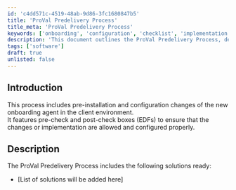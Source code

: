```yaml
---
id: 'c4dd571c-4519-48ab-9d86-3fc1680847b5'
title: 'ProVal Predelivery Process'
title_meta: 'ProVal Predelivery Process'
keywords: ['onboarding', 'configuration', 'checklist', 'implementation', 'client']
description: 'This document outlines the ProVal Predelivery Process, detailing the pre-installation and configuration changes necessary for the new onboarding agent in client environments, including essential pre-check and post-check procedures to ensure proper implementation.'
tags: ['software']
draft: true
unlisted: false
---
```


## Introduction

This process includes pre-installation and configuration changes of the new onboarding agent in the client environment.  
It features pre-check and post-check boxes (EDFs) to ensure that the changes or implementation are allowed and configured properly.

## Description

The ProVal Predelivery Process includes the following solutions ready:  
- [List of solutions will be added here]
